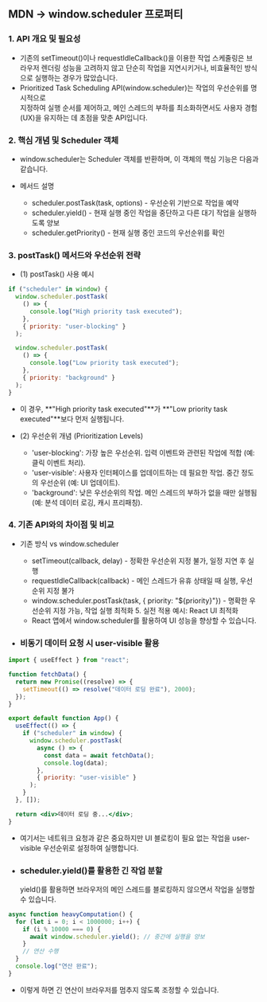 ## MDN -> window.scheduler 프로퍼티

### 1. API 개요 및 필요성

- 기존의 setTimeout()이나 requestIdleCallback()을 이용한 작업 스케줄링은 브라우저 렌더링 성능을 고려하지 않고 단순히 작업을 지연시키거나, 비효율적인 방식으로 실행하는 경우가 많았습니다.
- Prioritized Task Scheduling API(window.scheduler)는 작업의 우선순위를 명시적으로 <br> 지정하여 실행 순서를 제어하고, 메인 스레드의 부하를 최소화하면서도 사용자 경험(UX)을 유지하는 데 초점을 맞춘 API입니다.

### 2. 핵심 개념 및 Scheduler 객체

- window.scheduler는 Scheduler 객체를 반환하며, 이 객체의 핵심 기능은 다음과 같습니다.

- 메서드 설명
  - scheduler.postTask(task, options) - 우선순위 기반으로 작업을 예약
  - scheduler.yield() - 현재 실행 중인 작업을 중단하고 다른 대기 작업을 실행하도록 양보
  - scheduler.getPriority() - 현재 실행 중인 코드의 우선순위를 확인

### 3. postTask() 메서드와 우선순위 전략

- (1) postTask() 사용 예시

```javascript
if ("scheduler" in window) {
  window.scheduler.postTask(
    () => {
      console.log("High priority task executed");
    },
    { priority: "user-blocking" }
  );

  window.scheduler.postTask(
    () => {
      console.log("Low priority task executed");
    },
    { priority: "background" }
  );
}
```

- 이 경우, **"High priority task executed"**가 **"Low priority task executed"**보다 먼저 실행됩니다.

- (2) 우선순위 개념 (Prioritization Levels)

  - 'user-blocking': 가장 높은 우선순위. 입력 이벤트와 관련된 작업에 적합 (예: 클릭 이벤트 처리).
  - 'user-visible': 사용자 인터페이스를 업데이트하는 데 필요한 작업. 중간 정도의 우선순위 (예: UI 업데이트).
  - 'background': 낮은 우선순위의 작업. 메인 스레드의 부하가 없을 때만 실행됨 (예: 분석 데이터 로깅, 캐시 프리패칭).

### 4. 기존 API와의 차이점 및 비교

- 기존 방식 vs window.scheduler
  - setTimeout(callback, delay) - 정확한 우선순위 지정 불가, 일정 지연 후 실행
  - requestIdleCallback(callback) - 메인 스레드가 유휴 상태일 때 실행, 우선순위 지정 불가
  - window.scheduler.postTask(task, { priority: "${priority}"}) - 명확한 우선순위 지정 가능, 작업 실행 최적화 5. 실전 적용 예시: React UI 최적화
  - React 앱에서 window.scheduler를 활용하여 UI 성능을 향상할 수 있습니다.

- ### 비동기 데이터 요청 시 user-visible 활용

```jsx
import { useEffect } from "react";

function fetchData() {
  return new Promise((resolve) => {
    setTimeout(() => resolve("데이터 로딩 완료"), 2000);
  });
}

export default function App() {
  useEffect(() => {
    if ("scheduler" in window) {
      window.scheduler.postTask(
        async () => {
          const data = await fetchData();
          console.log(data);
        },
        { priority: "user-visible" }
      );
    }
  }, []);

  return <div>데이터 로딩 중...</div>;
}
```

- 여기서는 네트워크 요청과 같은 중요하지만 UI 블로킹이 필요 없는 작업을 user-visible 우선순위로 설정하여 실행합니다.

- ### scheduler.yield()를 활용한 긴 작업 분할 <br>
  yield()를 활용하면 브라우저의 메인 스레드를 블로킹하지 않으면서 작업을 실행할 수 있습니다.

```jsx
async function heavyComputation() {
  for (let i = 0; i < 1000000; i++) {
    if (i % 10000 === 0) {
      await window.scheduler.yield(); // 중간에 실행을 양보
    }
    // 연산 수행
  }
  console.log("연산 완료");
}
```

- 이렇게 하면 긴 연산이 브라우저를 멈추지 않도록 조정할 수 있습니다.

